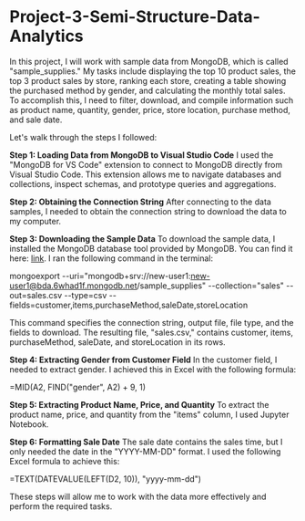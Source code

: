 # Project-3-Semi-Structure-Data-Analytics

In this project, I will work with sample data from MongoDB, which is called "sample_supplies." My tasks include displaying the top 10 product sales, the top 3 product sales by store, ranking each store, creating a table showing the purchased method by gender, and calculating the monthly total sales. To accomplish this, I need to filter, download, and compile information such as product name, quantity, gender, price, store location, purchase method, and sale date.

Let's walk through the steps I followed:

**Step 1: Loading Data from MongoDB to Visual Studio Code**
I used the "MongoDB for VS Code" extension to connect to MongoDB directly from Visual Studio Code. This extension allows me to navigate databases and collections, inspect schemas, and prototype queries and aggregations.

**Step 2: Obtaining the Connection String**
After connecting to the data samples, I needed to obtain the connection string to download the data to my computer.

**Step 3: Downloading the Sample Data**
To download the sample data, I installed the MongoDB database tool provided by MongoDB. You can find it here: [link](https://www.mongodb.com/docs/database-tools/installation/installation-windows/). I ran the following command in the terminal:


mongoexport --uri="mongodb+srv://new-user1:new-user1@bda.6whad1f.mongodb.net/sample_supplies" --collection="sales" --out=sales.csv --type=csv --fields=customer,items,purchaseMethod,saleDate,storeLocation

This command specifies the connection string, output file, file type, and the fields to download. The resulting file, "sales.csv," contains customer, items, purchaseMethod, saleDate, and storeLocation in its rows.

**Step 4: Extracting Gender from Customer Field**
In the customer field, I needed to extract gender. I achieved this in Excel with the following formula:

=MID(A2, FIND("gender", A2) + 9, 1)

**Step 5: Extracting Product Name, Price, and Quantity**
To extract the product name, price, and quantity from the "items" column, I used Jupyter Notebook.

**Step 6: Formatting Sale Date**
The sale date contains the sales time, but I only needed the date in the "YYYY-MM-DD" format. I used the following Excel formula to achieve this:

=TEXT(DATEVALUE(LEFT(D2, 10)), "yyyy-mm-dd")

These steps will allow me to work with the data more effectively and perform the required tasks.
